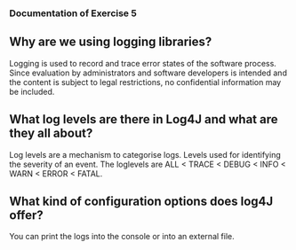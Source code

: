 ### Documentation of Exercise 5 ###

## Why are we using logging libraries?

Logging is used to record and trace error states of the software process. Since evaluation by administrators and software developers is intended and the content is subject to legal restrictions, no confidential information may be included.

## What log levels are there in Log4J and what are they all about?

Log levels are a mechanism to categorise logs. Levels used for identifying the severity of an event.
The loglevels are ALL < TRACE < DEBUG < INFO < WARN < ERROR < FATAL.

## What kind of configuration options does log4J offer?

You can print the logs into the console or into an external file.
